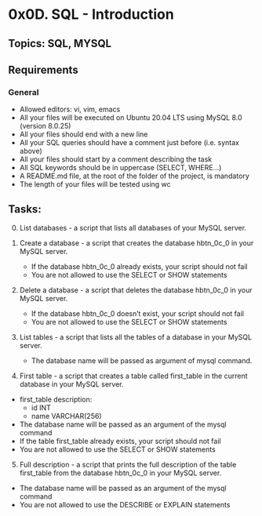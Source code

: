 # **0x0D. SQL - Introduction**
## **Topics**: SQL, MYSQL

## **Requirements**
### **General**
* Allowed editors: vi, vim, emacs
* All your files will be executed on Ubuntu 20.04 LTS using MySQL 8.0 (version 8.0.25)
* All your files should end with a new line
* All your SQL queries should have a comment just before (i.e. syntax above)
* All your files should start by a comment describing the task
* All SQL keywords should be in uppercase (SELECT, WHERE…)
* A README.md file, at the root of the folder of the project, is mandatory
* The length of your files will be tested using wc

## **Tasks**:
0. List databases - a script that lists all databases of your MySQL server.

1. Create a database - a script that creates the database hbtn_0c_0 in your MySQL server.
	* If the database hbtn_0c_0 already exists, your script should not fail
	* You are not allowed to use the SELECT or SHOW statements

2. Delete a database - a script that deletes the database hbtn_0c_0 in your MySQL server.
	* If the database hbtn_0c_0 doesn’t exist, your script should not fail
	* You are not allowed to use the SELECT or SHOW statements

3. List tables - a script that lists all the tables of a database in your MySQL server.
	* The database name will be passed as argument of mysql command.

4. First table - a script that creates a table called first_table in the current database in your MySQL server.
  * first_table description:
    + id INT
    + name VARCHAR(256)
  * The database name will be passed as an argument of the mysql command
  * If the table first_table already exists, your script should not fail
  * You are not allowed to use the SELECT or SHOW statements

5. Full description - a script that prints the full description of the table first_table from the database hbtn_0c_0 in your MySQL server.

  * The database name will be passed as an argument of the mysql command
  * You are not allowed to use the DESCRIBE or EXPLAIN statements
